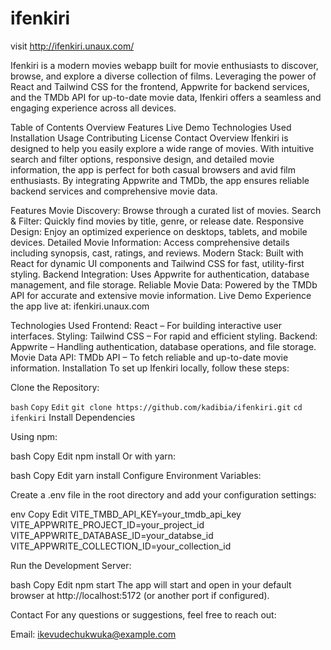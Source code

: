 # ifenkiri

visit http://ifenkiri.unaux.com/

Ifenkiri is a modern movies webapp built for movie enthusiasts to discover, browse, and explore a diverse collection of films. Leveraging the power of React and Tailwind CSS for the frontend, Appwrite for backend services, and the TMDb API for up-to-date movie data, Ifenkiri offers a seamless and engaging experience across all devices.

Table of Contents
Overview
Features
Live Demo
Technologies Used
Installation
Usage
Contributing
License
Contact
Overview
Ifenkiri is designed to help you easily explore a wide range of movies. With intuitive search and filter options, responsive design, and detailed movie information, the app is perfect for both casual browsers and avid film enthusiasts. By integrating Appwrite and TMDb, the app ensures reliable backend services and comprehensive movie data.

Features
Movie Discovery: Browse through a curated list of movies.
Search & Filter: Quickly find movies by title, genre, or release date.
Responsive Design: Enjoy an optimized experience on desktops, tablets, and mobile devices.
Detailed Movie Information: Access comprehensive details including synopsis, cast, ratings, and reviews.
Modern Stack: Built with React for dynamic UI components and Tailwind CSS for fast, utility-first styling.
Backend Integration: Uses Appwrite for authentication, database management, and file storage.
Reliable Movie Data: Powered by the TMDb API for accurate and extensive movie information.
Live Demo
Experience the app live at: ifenkiri.unaux.com

Technologies Used
Frontend: React – For building interactive user interfaces.
Styling: Tailwind CSS – For rapid and efficient styling.
Backend: Appwrite – Handling authentication, database operations, and file storage.
Movie Data API: TMDb API – To fetch reliable and up-to-date movie information.
Installation
To set up Ifenkiri locally, follow these steps:

Clone the Repository:

`bash`
`Copy`
`Edit`
`git clone https://github.com/kadibia/ifenkiri.git`
`cd ifenkiri`
Install Dependencies

Using npm:

bash
Copy
Edit
npm install
Or with yarn:

bash
Copy
Edit
yarn install
Configure Environment Variables:

Create a .env file in the root directory and add your configuration settings:

env
Copy
Edit
VITE_TMBD_API_KEY=your_tmdb_api_key
VITE_APPWRITE_PROJECT_ID=your_project_id
VITE_APPWRITE_DATABASE_ID=your_databse_id
VITE_APPWRITE_COLLECTION_ID=your_collection_id

Run the Development Server:

bash
Copy
Edit
npm start
The app will start and open in your default browser at http://localhost:5172 (or another port if configured).

Contact
For any questions or suggestions, feel free to reach out:

Email: ikevudechukwuka@example.com
